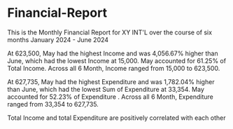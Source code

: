 # Financial-Report
This is the Monthly Financial Report for XY INT'L over the course of six months January 2024 - June 2024 


At 623,500, May had the highest Income and was 4,056.67% higher than June, which had the lowest Income at 15,000. 
May accounted for 61.25% of Total Income. Across all 6 Month, Income ranged from 15,000 to 623,500. 
 
At 627,735, May had the highest Expenditure and was 1,782.04% higher than June, which had the lowest Sum of Expenditure at 33,354. 
May accounted for 52.23% of Expenditure . Across all 6 Month, Expenditure ranged from 33,354 to 627,735. 

Total Income and total Expenditure are positively correlated with each other
